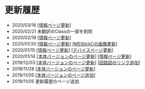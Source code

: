 # 更新履歴

- 2020/03/16 [[情報ページ更新](../info/)]
- 2020/02/21 未翻訳のClassの一部を削除
- 2020/02/18 [[情報ページ更新](../info/)]
- 2020/01/20 [[情報ページ更新](../info/)] [[M5StickCの画像更新](../)]
- 2020/01/15 [[情報ページ更新](../info/)] [[デバイスページ更新](../device/)]
- 2020/01/14 [[本体バージョンのページ更新](../version/)] [[情報ページ更新](../info/)]
- 2019/12/03 [[本体バージョンのページ更新](../version/)] [[回路図のリンク追加](../)]
- 2019/11/28 [[本体バージョンのページ更新](../version/)]
- 2019/11/05 [[本体バージョンのページ追加](../version/)]
- 2019/11/05 更新履歴のページ追加
